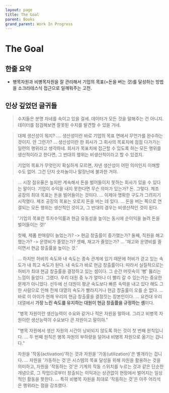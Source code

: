 ```yaml
---
layout: page
title: The Goal
parent: Books
grand_parent: Work In Progress
---
```


# The Goal

## 한줄 요약
 - 병목자원과 비병목자원을 잘 관리해서 기업의 목표(=돈을 버는 것)를
   달성하는 방법을 소크라테스식 접근으로 일깨워주는 고전.

## 인상 깊었던 글귀들

> 수치들은 분명 자네를 속이고 있을 걸세. 데이터가 모든 것을 말해주는
> 건 아니지. 데이터를 점검해보면 잘못된 수치를 발견할 수 있을 거네.


> 대체 생산성이 뭐지? .... 생산성이란 바로 기업의 목표 면에서 무언가를
> 완수하는 것이지. 안 그런가? ... 생산성이란 한 회사가 그 회사의
> 목표치에 점점 다가가는 일련의 행위라고 생각하네. 회사가 목표치에
> 접근할 수 있도록 하는 모든 행위를 생산적이라고 한다면, 그 반대의
> 행위는 비생산적이라고 할 수 있겠지.


> 기업의 목표가 무엇인지 확실하게 모르면, 자넨 생산성이 어떤 의미인지
> 이해할 수도 없어. 그건 단지 숫자놀이나 말장난에 불과한 거야.

> ... 시장 점유율은 높지만 계속해서 돈을 벌어들이지 못하는 회사가 있을
> 수 있다는 말이다. 기업이 수익을 내지 못한다면 무슨 의미가 있는가?
> 돈. 그렇다. 제조 공장의 최대 목표는 돈을 벌어들이는
> 것이다. ... 이제야 명확한 구도가 그려지기 시작했다. 제조 공장의
> 목표는 오로지 돈을 버는 데 있다. ... 돈을 버는 쪽으로 연결되는 모든
> 행위는 생산적인 것이고, 그 반대의 경우는 비생산적인 것이 된다.

> '기업의 목표란 투자수익률과 현금 유동성을 높이는 동시에 순이익을
> 늘려 돈을 벌어들이는 것!'

> 첫째, 제품 판매량이 늘었는가? -> 현금 창출률이 증가했는가? 둘째,
> 직원을 해고했는가? -> 운영비가 줄었는가? 셋째, 재고가 줄었는가?
> ... '재고와 운영비를 줄이면서 현금 창출률을 높이는 것.'


> ... 하지만 허비의 속도와 내 속도는 종속 관계에 있기 때문에 허비가
> 걷고 있는 속도가 내 최고 속도가 된다. 내 속도가 바로 현금
> 창출률이다. 따라서 실질적으로는 허비가 최대 현금 창출률을 결정하고
> 있는 셈이다. 그 순간 머릿속이 '뻥' 뚫리는 느낌이
> 들었다. 그랬다. 우리 대원 중 누가 얼마나 더 빨리 갈 수 있는가는
> 중요한 문제가 아니었다. 선두에 선 대원이 평균 속도보다 빠른 속력을
> 내고 있다 해도 그 한 사람으로 인해 전체 대열의 속도가 빨라지거나
> 현금 창출률이 오를 순 없다. ... 바로 이 아이가 현재 우리의 현금
> 창출률을 결정짓는 장본인이다. ... 요컨대 우리 대열에서 **가장 느린
> 속도를 유지하는 대원이 현금 창출률을 규정하는 셈**이다.

> "병목 자원이란 생산능력이 수요와 같거나 적은 자원을 말하네. 그리고
> 비병목 자원이란 생산능력이 수요보다 큰 자원이고 말이야."

> "병목 자원에서 생산 자원의 시간이 낭비되지 않도록 하는 것이 첫 번째
> 원칙입니다. ... 두 번째 원칙은 병목 자원의 부하량을 덜어내 비병목
> 자원으로 옮기는 겁니다."

> 자원을 '작동(activation)'하는 것과 자원을 '가동(utilization)'은
> 별개라는 겁니다. ... 자원을 '가동하는 것'은 시스템의 목표 달성을
> 위해 자원을 활용하는 것을 의미하고, 자원을 '작동하는 것'은 기계의
> 작동 스위치를 누르는 것과 같은 단순한 개념으로, 그 작업으로부터
> 창출되는 이익과는 상관없이 현장에서 벌어지는 일상적인 활동을
> 뜻한다. ... 특히 비병목 자원을 최대로 '작동하는 것'은 아주 어리석은
> 행위라는 점을 강조했다.
